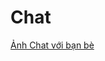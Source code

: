 <h1>Chat</h1>

<a href="[Uploading Ảnh màn hình 2023-12-03 lúc 23.49.51.zip…]()">Ảnh Chat với bạn bè</a>

